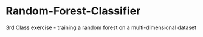 # Random-Forest-Classifier
3rd Class exercise - training a random forest on a multi-dimensional dataset
